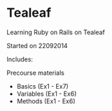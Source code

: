 Tealeaf
=======

Learning Ruby on Rails on Tealeaf

Started on 22092014

Includes:

Precourse materials 
- Basics (Ex1 - Ex7)
- Variables (Ex1 - Ex6)
- Methods (Ex1 - Ex6)
